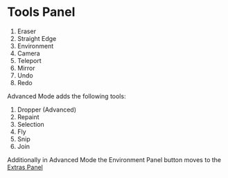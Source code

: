 # Tools Panel

1. Eraser
2. Straight Edge
3. Environment&#x20;
4. Camera
5. Teleport
6. Mirror
7. Undo
8. Redo

Advanced Mode adds the following tools:

1. Dropper (Advanced)
2. Repaint
3. Selection
4. Fly
5. Snip
6. Join

Additionally in Advanced Mode the Environment Panel button moves to the [Extras Panel](extras-panel/)



